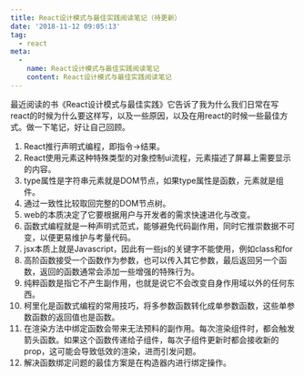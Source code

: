 ```yaml
---
title: React设计模式与最佳实践阅读笔记（待更新）
date: '2018-11-12 09:05:13'
tag: 
  - react
meta:
  -
    name: React设计模式与最佳实践阅读笔记
    content: React设计模式与最佳实践阅读笔记
---
```



最近阅读的书《React设计模式与最佳实践》它告诉了我为什么我们日常在写react的时候为什么要这样写，以及一些原因，以及在用react的时候一些最佳方式。做一下笔记，好让自己回顾。
<!-- more -->

1. React推行声明式编程，即指令->结果。
2. React使用元素这种特殊类型的对象控制ui流程，元素描述了屏幕上需要显示的内容。
3. type属性是字符串元素就是DOM节点，如果type属性是函数，元素就是组件。
4. 通过一致性比较取回完整的DOM节点树。
5. web的本质决定了它要根据用户与开发者的需求快速进化与改变。
6. 函数式编程就是一种声明式范式，能够避免代码副作用，同时它推崇数据不可变，以便更易维护与考量代码。
7. jsx本质上就是Javascript，因此有一些js的关键字不能使用，例如class和for
8. 高阶函数接受一个函数作为参数，也可以传入其它参数，最后返回另一个函数，返回的函数通常会添加一些增强的特殊行为。
9. 纯粹函数是指它不产生副作用，也就是说它不会改变自身作用域以外的任何东西。
10. 柯里化是函数式编程的常用技巧，将多参数函数转化成单参数函数，这些单参数函数的返回值也是函数。
11. 在渲染方法中绑定函数会带来无法预料的副作用。每次渲染组件时，都会触发箭头函数。如果这个函数传递给子组件，每次子组件更新时都会接收新的prop，这可能会导致低效的渲染，进而引发问题。
12. 解决函数绑定问题的最佳方案是在构造器内进行绑定操作。




